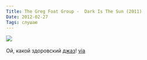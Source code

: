 ```yaml
---
Title: The Greg Foat Group -  Dark Is The Sun (2011)
Date: 2012-02-27
Tags: слушаю
---
```


<div class="text"><img src="http://dl.dropbox.com/u/140528/site/greg-foat-group.jpg" /><br /><br />
Ой, какой здоровский <a href="http://www.discogs.com/Greg-Foat-Group-Dark-Is-The-Sun/master/340163">джаз</a>! <a href="http://holx.tumblr.com/">via</a></div>